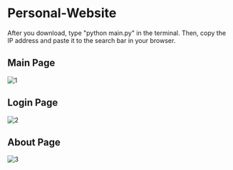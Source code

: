 # Personal-Website
After you download, type "python main.py" in the terminal. Then, copy the IP address and paste it to the search bar in your browser.

## Main Page
![1](https://user-images.githubusercontent.com/108730135/223700063-aac5af42-8fce-415b-a7b9-dad3d8036df2.png)

## Login Page
![2](https://user-images.githubusercontent.com/108730135/223700088-9e27ee48-08d6-4c00-823d-a2701088dfd3.png)

## About Page
![3](https://user-images.githubusercontent.com/108730135/223700109-4e465497-5a95-42de-89d5-a79e5d6ae303.png)
